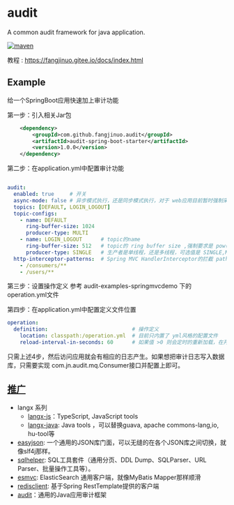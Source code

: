 # audit
A common audit framework for java application.

[![maven](https://img.shields.io/badge/maven-v1.0.0-green.svg)](https://search.maven.org/search?q=g:com.github.fangjinuo.audit%20AND%20v:1.0.0)

教程 : https://fangjinuo.gitee.io/docs/index.html

## Example
给一个SpringBoot应用快速加上审计功能

第一步：引入相关Jar包
```xml
    <dependency>
        <groupId>com.github.fangjinuo.audit</groupId>
        <artifactId>audit-spring-boot-starter</artifactId>
        <version>1.0.0</version>
    </dependency>
```
第二步：在application.yml中配置审计功能
```yaml

audit:
  enabled: true     # 开关
  async-mode: false # 异步模式执行，还是同步模式执行，对于 web应用目前暂时强制采用同步模式
  topics: [DEFAULT, LOGIN_LOGOUT]
  topic-configs:
    - name: DEFAULT
      ring-buffer-size: 1024
      producer-type: MULTI
    - name: LOGIN_LOGOUT      # topic的name
      ring-buffer-size: 512   # topic的 ring buffer size ,强制要求是 pow(2)
      producer-type: SINGLE   # 生产者是单线程，还是多线程，可选值是 SINGLE,MULTI
  http-interceptor-patterns:  # Spring MVC HandlerInterceptor的拦截 pathPatterns
    - /consumers/**
    - /users/**


```

第三步：设置操作定义
参考 audit-examples-springmvcdemo 下的 operation.yml文件

第四步：在application.yml中配置定义文件位置
```yml
operation:
  definition:                           # 操作定义
    location: classpath:/operation.yml  # 目前只内置了 yml风格的配置文件
    reload-interval-in-seconds: 60      # 如果值 >0 则会定时的重新加载，在开发环境下有很有用
```

只需上述4步，然后访问应用就会有相应的日志产生。如果想把审计日志写入数据库，只需要实现 com.jn.audit.mq.Consumer接口并配置上即可。



##  [推广](https://github.com/fangjinuo)
+ langx 系列
    - [langx-js](https://github.com/fangjinuo/langx-js)：TypeScript, JavaScript tools
    - [langx-java](https://github.com/fangjinuo/langx-java): Java tools ，可以替换guava, apache commons-lang,io, hu-tool等
+ [easyjson](https://github.com/fangjinuo/easyjson): 一个通用的JSON库门面，可以无缝的在各个JSON库之间切换，就像slf4j那样。
+ [sqlhelper](https://github.com/fangjinuo/sqlhelper): SQL工具套件（通用分页、DDL Dump、SQLParser、URL Parser、批量操作工具等）。
+ [esmvc](https://github.com/fangjinuo/es-mvc): ElasticSearch 通用客户端，就像MyBatis Mapper那样顺滑
+ [redisclient](https://github.com/fangjinuo/redisclient): 基于Spring RestTemplate提供的客户端
+ [audit](https://github.com/fangjinuo/audit)：通用的Java应用审计框架
